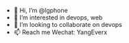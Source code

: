 - 👋 Hi, I’m @lgphone
- 👀 I’m interested in devops, web
- 💞️ I’m looking to collaborate on devops
- 📫 Reach me Wechat: YangEverx

<!---
lgphone/lgphone is a ✨ special ✨ repository because its `README.md` (this file) appears on your GitHub profile.
You can click the Preview link to take a look at your changes.
--->
